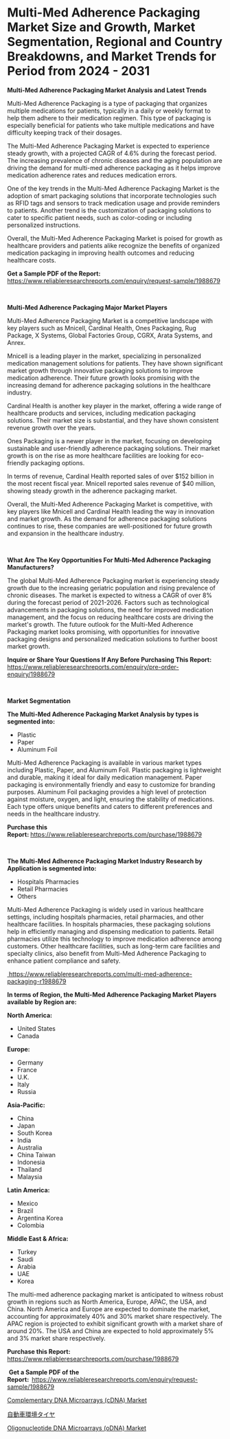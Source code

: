 <p><h1>Multi-Med Adherence Packaging Market Size and Growth, Market Segmentation, Regional and Country Breakdowns, and Market Trends for Period from 2024 -  2031</h1></p><p><strong>Multi-Med Adherence Packaging Market Analysis and Latest Trends</strong></p>
<p><p>Multi-Med Adherence Packaging is a type of packaging that organizes multiple medications for patients, typically in a daily or weekly format to help them adhere to their medication regimen. This type of packaging is especially beneficial for patients who take multiple medications and have difficulty keeping track of their dosages.</p><p>The Multi-Med Adherence Packaging Market is expected to experience steady growth, with a projected CAGR of 4.6% during the forecast period. The increasing prevalence of chronic diseases and the aging population are driving the demand for multi-med adherence packaging as it helps improve medication adherence rates and reduces medication errors.</p><p>One of the key trends in the Multi-Med Adherence Packaging Market is the adoption of smart packaging solutions that incorporate technologies such as RFID tags and sensors to track medication usage and provide reminders to patients. Another trend is the customization of packaging solutions to cater to specific patient needs, such as color-coding or including personalized instructions.</p><p>Overall, the Multi-Med Adherence Packaging Market is poised for growth as healthcare providers and patients alike recognize the benefits of organized medication packaging in improving health outcomes and reducing healthcare costs.</p></p>
<p><strong>Get a Sample PDF of the Report:&nbsp;</strong> <a href="https://www.reliableresearchreports.com/enquiry/request-sample/1988679">https://www.reliableresearchreports.com/enquiry/request-sample/1988679</a></p>
<p>&nbsp;</p>
<p><strong>Multi-Med Adherence Packaging Major Market Players</strong></p>
<p><p>Multi-Med Adherence Packaging Market is a competitive landscape with key players such as Mnicell, Cardinal Health, Ones Packaging, Rug Package, X Systems, Global Factories Group, CGRX, Arata Systems, and Anrex. </p><p>Mnicell is a leading player in the market, specializing in personalized medication management solutions for patients. They have shown significant market growth through innovative packaging solutions to improve medication adherence. Their future growth looks promising with the increasing demand for adherence packaging solutions in the healthcare industry.</p><p>Cardinal Health is another key player in the market, offering a wide range of healthcare products and services, including medication packaging solutions. Their market size is substantial, and they have shown consistent revenue growth over the years.</p><p>Ones Packaging is a newer player in the market, focusing on developing sustainable and user-friendly adherence packaging solutions. Their market growth is on the rise as more healthcare facilities are looking for eco-friendly packaging options.</p><p>In terms of revenue, Cardinal Health reported sales of over $152 billion in the most recent fiscal year. Mnicell reported sales revenue of $40 million, showing steady growth in the adherence packaging market.</p><p>Overall, the Multi-Med Adherence Packaging Market is competitive, with key players like Mnicell and Cardinal Health leading the way in innovation and market growth. As the demand for adherence packaging solutions continues to rise, these companies are well-positioned for future growth and expansion in the healthcare industry.</p></p>
<p>&nbsp;</p>
<p><strong>What Are The Key Opportunities For Multi-Med Adherence Packaging Manufacturers?</strong></p>
<p><p>The global Multi-Med Adherence Packaging market is experiencing steady growth due to the increasing geriatric population and rising prevalence of chronic diseases. The market is expected to witness a CAGR of over 8% during the forecast period of 2021-2026. Factors such as technological advancements in packaging solutions, the need for improved medication management, and the focus on reducing healthcare costs are driving the market's growth. The future outlook for the Multi-Med Adherence Packaging market looks promising, with opportunities for innovative packaging designs and personalized medication solutions to further boost market growth.</p></p>
<p><strong>Inquire or Share Your Questions If Any Before Purchasing This Report:</strong> <a href="https://www.reliableresearchreports.com/enquiry/pre-order-enquiry/1988679">https://www.reliableresearchreports.com/enquiry/pre-order-enquiry/1988679</a></p>
<p>&nbsp;</p>
<p><strong>Market Segmentation</strong></p>
<p><strong>The Multi-Med Adherence Packaging Market Analysis by types is segmented into:</strong></p>
<p><ul><li>Plastic</li><li>Paper</li><li>Aluminum Foil</li></ul></p>
<p><p>Multi-Med Adherence Packaging is available in various market types including Plastic, Paper, and Aluminum Foil. Plastic packaging is lightweight and durable, making it ideal for daily medication management. Paper packaging is environmentally friendly and easy to customize for branding purposes. Aluminum Foil packaging provides a high level of protection against moisture, oxygen, and light, ensuring the stability of medications. Each type offers unique benefits and caters to different preferences and needs in the healthcare industry.</p></p>
<p><strong>Purchase this Report:&nbsp;</strong><a href="https://www.reliableresearchreports.com/purchase/1988679">https://www.reliableresearchreports.com/purchase/1988679</a></p>
<p>&nbsp;</p>
<p><strong>The Multi-Med Adherence Packaging Market Industry Research by Application is segmented into:</strong></p>
<p><ul><li>Hospitals Pharmacies</li><li>Retail Pharmacies</li><li>Others</li></ul></p>
<p><p>Multi-Med Adherence Packaging is widely used in various healthcare settings, including hospitals pharmacies, retail pharmacies, and other healthcare facilities. In hospitals pharmacies, these packaging solutions help in efficiently managing and dispensing medication to patients. Retail pharmacies utilize this technology to improve medication adherence among customers. Other healthcare facilities, such as long-term care facilities and specialty clinics, also benefit from Multi-Med Adherence Packaging to enhance patient compliance and safety.</p></p>
<p><a href="https://www.reliableresearchreports.com/multi-med-adherence-packaging-r1988679">&nbsp;https://www.reliableresearchreports.com/multi-med-adherence-packaging-r1988679</a></p>
<p><strong>In terms of Region, the Multi-Med Adherence Packaging Market Players available by Region are:</strong></p>
<p>
    <p> <strong> North America: </strong>
        <ul>
            <li>United States</li>
            <li>Canada</li>
        </ul>
        </p> 
    <p> <strong> Europe: </strong>
        <ul>
            <li>Germany</li>
            <li>France</li>
            <li>U.K.</li>
            <li>Italy</li>
            <li>Russia</li>
        </ul>
        </p> 
    <p> <strong> Asia-Pacific: </strong>
        <ul>
            <li>China</li>
            <li>Japan</li>
            <li>South Korea</li>
            <li>India</li>
            <li>Australia</li>
            <li>China Taiwan</li>
            <li>Indonesia</li>
            <li>Thailand</li>
            <li>Malaysia</li>
        </ul>
        </p> 
    <p> <strong> Latin America: </strong>
        <ul>
            <li>Mexico</li>
            <li>Brazil</li>
            <li>Argentina Korea</li>
            <li>Colombia</li>
        </ul>
        </p> 
    <p> <strong> Middle East & Africa: </strong>
        <ul>
            <li>Turkey</li>
            <li>Saudi</li>
            <li>Arabia</li>
            <li>UAE</li>
            <li>Korea</li>
        </ul>
    </p>
    </p>
<p><p>The multi-med adherence packaging market is anticipated to witness robust growth in regions such as North America, Europe, APAC, the USA, and China. North America and Europe are expected to dominate the market, accounting for approximately 40% and 30% market share respectively. The APAC region is projected to exhibit significant growth with a market share of around 20%. The USA and China are expected to hold approximately 5% and 3% market share respectively.</p></p>
<p><strong>Purchase this Report: </strong><a href="https://www.reliableresearchreports.com/purchase/1988679">https://www.reliableresearchreports.com/purchase/1988679</a></p>
<p>&nbsp;<strong>Get a Sample PDF of the Report:&nbsp;&nbsp;</strong><a href="https://www.reliableresearchreports.com/enquiry/request-sample/1988679">https://www.reliableresearchreports.com/enquiry/request-sample/1988679</a></p>
<p><strong></strong></p>
<p><p><a href="https://github.com/faisalayoob601/Market-Research-Report-List-1/blob/main/complementary-dna-microarrays-cdna-market.md">Complementary DNA Microarrays (cDNA) Market</a></p><p><a href="https://github.com/reliezer65/Market-Research-Report-List-1/blob/main/2568601116210.md">自動車環境タイヤ</a></p><p><a href="https://github.com/nafiafirdania/Market-Research-Report-List-1/blob/main/oligonucleotide-dna-microarrays-odna-market.md">Oligonucleotide DNA Microarrays (oDNA) Market</a></p></p>